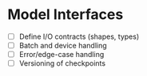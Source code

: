 # Model Interfaces

- [ ] Define I/O contracts (shapes, types)
- [ ] Batch and device handling
- [ ] Error/edge-case handling
- [ ] Versioning of checkpoints
